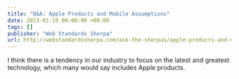 ```yaml
---
title: "Q&A: Apple Products and Mobile Assumptions"
date: 2013-01-10 00:00:00 +00:00
tags: []
publisher: "Web Standards Sherpa"
url: http://webstandardssherpa.com/ask-the-sherpas/apple-products-and-mobile-assumptions
---
```


I think there is a tendency in our industry to focus on the latest and greatest technology, which many would say includes Apple products.
